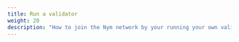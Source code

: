 ```yaml
---
title: Run a validator
weight: 20
description: "How to join the Nym network by your running your own validator node"
---
```

